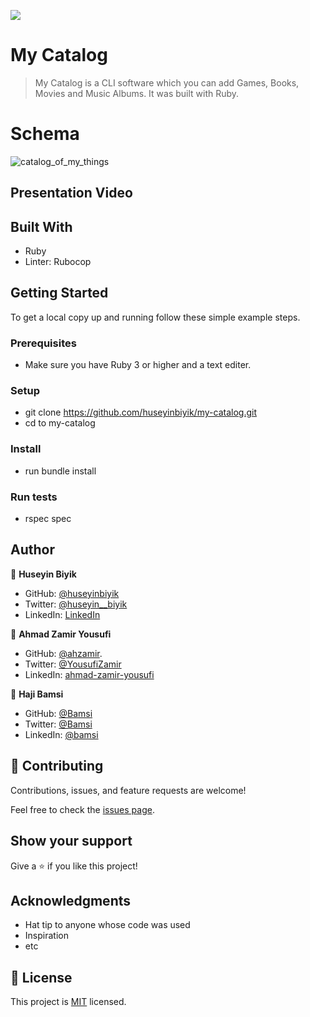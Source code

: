 ![](https://img.shields.io/badge/Microverse-blueviolet)

# My Catalog

> My Catalog is a CLI software which you can add Games, Books, Movies and Music Albums. It was built with Ruby.

# Schema
![catalog_of_my_things](https://user-images.githubusercontent.com/25887253/185434532-272372ce-9814-4ec5-8e52-f8fdfc4fab04.png)

## Presentation Video

## Built With
- Ruby
- Linter: Rubocop

## Getting Started
To get a local copy up and running follow these simple example steps.

### Prerequisites
- Make sure you have Ruby 3 or higher and a text editer.

### Setup
- git clone https://github.com/huseyinbiyik/my-catalog.git
- cd to my-catalog

### Install
- run bundle install

### Run tests
- rspec spec

## Author

👤 **Huseyin Biyik**

- GitHub: [@huseyinbiyik](https://github.com/huseyinbiyik)
- Twitter: [@huseyin__biyik](https://twitter.com/huseyin__biyik)
- LinkedIn: [LinkedIn](https://www.linkedin.com/in/huseyin-b%C4%B1y%C4%B1k/)

👤 **Ahmad Zamir Yousufi**
- GitHub: [@ahzamir](https://github.com/ahzamir).
- Twitter: [@YousufiZamir](https://twitter.com/YousufiZamir)
- LinkedIn: [ahmad-zamir-yousufi](https://www.linkedin.com/in/ahzamir/)

👤 **Haji Bamsi**

- GitHub: [@Bamsi](https://github.com/bamsi)
- Twitter: [@Bamsi](https://twitter.com/bamsi)
- LinkedIn: [@bamsi](https://linkedin.com/in/bamsi)


## 🤝 Contributing

Contributions, issues, and feature requests are welcome!

Feel free to check the [issues page](../../issues/).

## Show your support

Give a ⭐️ if you like this project!

## Acknowledgments

- Hat tip to anyone whose code was used
- Inspiration
- etc

## 📝 License

This project is [MIT](./MIT.md) licensed.
